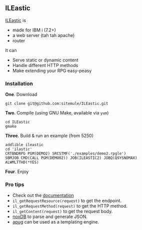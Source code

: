 ## ILEastic

[ILEastic](https://github.com/sitemule/ILEastic) is

* made for IBM i (7.2+)
* a web server (tah tah apache)
* router

It can

* Serve static or dynamic content
* Handle different HTTP methods
* Make extending your RPG easy-peasy

### Installation

**One**. Download

```
git clone git@github.com:sitemule/ILEastic.git
```

**Two**. Compile (using GNU Make, available via `yum`)

```
cd ILEastic
gmake
```

**Three**. Build & run an example (from 5250)

```
addlible ileastic
cd 'ilastic'
CRTBNDRPG PGM(DEMO2) SRCSTMF('./examples/demo2.rpgle')
SBMJOB CMD(CALL PGM(DEMO02)) JOB(ILEASTIC2) JOBQ(QSYSNOMAX) ALWMLTTHD(*YES) 
```

**Four**. Enjoy

### Pro tips

* Check out the [documentation](http://iledocs.rpgnextgen.com/)
* `il_getRequestResource(request)` to get the endpoint.
* `il_getRequestMethod(request)` to get the HTTP method.
* `il_getContent(request)` to get the request body.
* [noxDB](https://github.com/sitemule/noxDB) to parse and generate JSON.
* [apug](https://github.com/WorksOfLiam/apug) can be used as a templating engine.
